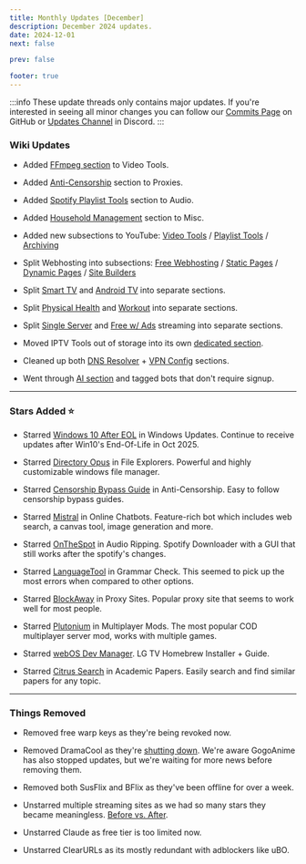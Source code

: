 ```yaml
---
title: Monthly Updates [December]
description: December 2024 updates.
date: 2024-12-01
next: false

prev: false

footer: true
---
```


<Post authors="nbats"/>

:::info
These update threads only contains major updates. If you're interested
in seeing all minor changes you can follow our
[Commits Page](https://github.com/fmhy/FMHYedit/commits/main) on GitHub or
[Updates Channel](https://redd.it/17f8msf) in Discord.
:::

### Wiki Updates


- Added [FFmpeg section](https://fmhy.net/video-tools#ffmpeg-tools) to Video Tools.

- Added [Anti-Censorship](https://fmhy.net/privacy#anti-censorship) section to Proxies.

- Added [Spotify Playlist Tools](https://fmhy.net/audio#spotify-playlists) section to Audio.

- Added [Household Management](https://fmhy.net/misc#household) section to Misc.

- Added new subsections to YouTube: [Video Tools](https://fmhy.net/social-media-tools#video-tools) / [Playlist Tools](https://fmhy.net/social-media-tools#playlist-tools) / [Archiving](https://fmhy.net/social-media-tools#youtube-archiving)

- Split Webhosting into subsections: [Free Webhosting](https://fmhy.net/storage#free-webhosting-sites) / [Static Pages](https://fmhy.net/storage#static-page-hosting) / [Dynamic Pages](https://fmhy.net/storage#dynamic-page-hosting) / [Site Builders](https://fmhy.net/storage#website-builders)

- Split [Smart TV](https://fmhy.net/video#smart-tv-firestick) and [Android TV](https://fmhy.net/video#android-tv) into separate sections.

- Split [Physical Health](https://fmhy.net/misc#physical-health) and [Workout](https://fmhy.net/misc#workout-exercise) into separate sections.

- Split [Single Server](https://fmhy.net/video#single-server) and [Free w/ Ads](https://fmhy.net/video#free-w-ads) streaming into separate sections.

- Moved IPTV Tools out of storage into its own [dedicated section](https://fmhy.net/video#iptv-tools).

- Cleaned up both [DNS Resolver](https://fmhy.net/storage#free-dns-resolvers) + [VPN Config](https://fmhy.net/storage#free-vpn-configs) sections.

- Went through [AI section](https://fmhy.net/ai) and tagged bots that don't require signup.

***

### Stars Added ⭐

- Starred [Windows 10 After EOL](https://fmhy.net/system-tools#windows-updates) in Windows Updates. Continue to receive updates after Win10's End-Of-Life in Oct 2025.

- Starred [Directory Opus](https://fmhy.net/file-tools#file-explorers) in File Explorers. Powerful and highly customizable windows file manager.

- Starred [Censorship Bypass Guide](https://fmhy.net/privacy#anti-censorship) in Anti-Censorship. Easy to follow censorship bypass guides.

- Starred [Mistral](https://fmhy.net/ai#online-chatbots) in Online Chatbots. Feature-rich bot which includes web search, a canvas tool, image generation and more.

- Starred [OnTheSpot](https://fmhy.net/audio#audio-ripping-tools) in Audio Ripping. Spotify Downloader with a GUI that still works after the spotify's changes.

- Starred [LanguageTool](https://fmhy.net/text-tools#grammar-check) in Grammar Check. This seemed to pick up the most errors when compared to other options.

- Starred [BlockAway](https://fmhy.net/privacy#proxy-sites) in Proxy Sites. Popular proxy site that seems to work well for most people.

- Starred [Plutonium](https://fmhy.net/gaming-tools#multiplayer-mods) in Multiplayer Mods. The most popular COD multiplayer server mod, works with multiple games.

- Starred [webOS Dev Manager](https://fmhy.net/video#smart-tv-firestick). LG TV Homebrew Installer + Guide.

- Starred [Citrus Search](https://fmhy.net/reading#academic-papers) in Academic Papers. Easily search and find similar papers for any topic.

***

### Things Removed

- Removed free warp keys as they're being revoked now.

- Removed DramaCool as they're [shutting down](https://x.com/dramacoolcom/status/1861628424147869919). We're aware GogoAnime has also stopped updates, but we're waiting for more news before removing them.
 
- Removed both SusFlix and BFlix as they've been offline for over a week.

- Unstarred multiple streaming sites as we had so many stars they became meaningless. [Before vs. After](https://i.ibb.co/QPxKLm2/image.png).

- Unstarred Claude as free tier is too limited now.

- Unstarred ClearURLs as its mostly redundant with adblockers like uBO.
